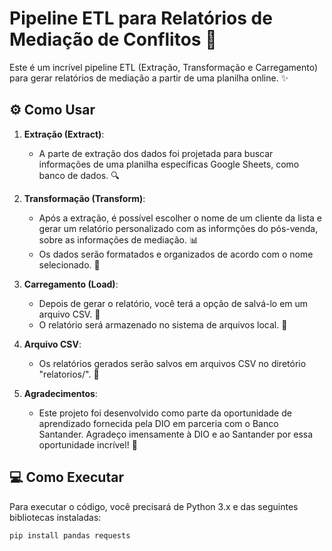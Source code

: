 # Pipeline ETL para Relatórios de Mediação de Conflitos 🔄

Este é um incrível pipeline ETL (Extração, Transformação e Carregamento) para gerar relatórios de mediação a partir de uma planilha online. ✨

## :gear: Como Usar

1. **Extração (Extract)**:
   - A parte de extração dos dados foi projetada para buscar informações de uma planilha específicas Google Sheets, como banco de dados. 🔍

2. **Transformação (Transform)**:
   - Após a extração, é possível escolher o nome de um cliente da lista e gerar um relatório personalizado com as informções do pós-venda, sobre as informações de mediação. 📊
   - Os dados serão formatados e organizados de acordo com o nome selecionado. 🔄

3. **Carregamento (Load)**:
   - Depois de gerar o relatório, você terá a opção de salvá-lo em um arquivo CSV. 💾
   - O relatório será armazenado no sistema de arquivos local. 📁

4. **Arquivo CSV**:
   - Os relatórios gerados serão salvos em arquivos CSV no diretório "relatorios/". 📄

5. **Agradecimentos**:
   - Este projeto foi desenvolvido como parte da oportunidade de aprendizado fornecida pela DIO em parceria com o Banco Santander. Agradeço imensamente à DIO e ao Santander por essa oportunidade incrível! 🙏

## :computer: Como Executar

Para executar o código, você precisará de Python 3.x e das seguintes bibliotecas instaladas:

```bash
pip install pandas requests
